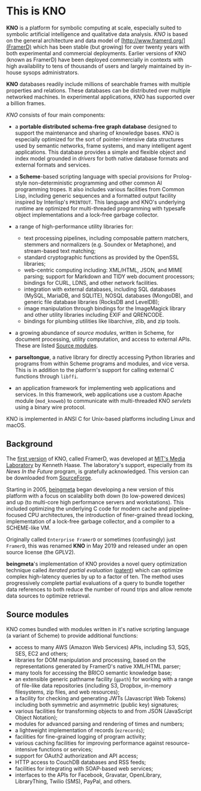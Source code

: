 # This is KNO

**KNO** is a platform for symbolic computing at scale, especially
  suited to symbolic artificial intelligence and qualitative data
  analysis. *KNO* is based on the general architecture and data model
  of [http://www.framerd.org/](FramerD) which has been stable (but
  growing) for over twenty years with both experimental and commercial
  deployments.  Earlier versions of KNO (known as FramerD) have been
  deployed commercially in contexts with high availability to tens of
  thousands of users and largely maintained by in-house sysops
  administrators.

**KNO** databases readily include millions of searchable frames with
multiple properties and relations.  These databases can be distributed
over multiple networked machines. In experimental applications, KNO
has supported over a billion frames.

*KNO* consists of four main components: 

* a **portable distributed schema-free graph database** designed to
  support the maintenance and sharing of knowledge bases. KNO is
  especially optimized for the sort of pointer-intensive data
  structures used by semantic networks, frame systems, and many
  intelligent agent applications. This database provides a simple and
  flexible object and index model grounded in *drivers* for both
  native database formats and external formats and services.

* a **Scheme**-based scripting language with special provisions for
  Prolog-style non-deterministic programming and other common AI
  programming tropes. It also includes various facilities from Common
  Lisp, including generic sequences and a formatted output facility
  inspired by Interlisp's `PRINTOUT`. This language and KNO's
  underlying runtime are optimized for multi-threaded programming
  with typesafe object implementations and a lock-free garbage
  collector.

* a range of high-performance utility libraries for:
  * text processing pipelines, including composable pattern matchers,
  stemmers and normalizers (e.g. Soundex or Metaphone), and
  stream-based text matching;
  * standard cryptographic functions as provided by the OpenSSL
    libraries;
  * web-centric computing including: XML/HTML, JSON, and MIME parsing;
  support for Markdown and TIDY web document processors; bindings for
  CURL, LDNS, and other network facilities.
  * integration with external databases, including SQL databases
  (MySQL, MariaDB, and SQLITE), NOSQL databases (MongoDB), and generic
  file database libraries (RocksDB and LevelDB);
  * image manipulation through bindings for the ImageMagick library and
  other utility libraries including EXIF and QRENCODE.
  * bindings for plumbing utilities like libarchive, zlib, and zip
  tools.

* a growing abundance of *source modules*, written in Scheme, for
  document processing, utility computation, and access to external
  APIs. These are listed [Source modules](below).

* **parseltongue**, a native library for directly accessing Python
  libraries and programs from within Scheme programs and modules, and
  vice versa. This is in addition to the platform's support for
  calling external C functions through `libffi`.

* an application framework for implementing web applications and
  services. In this framework, web applications use a custom Apache
  module (`mod_knoweb`) to communicate with multi-threaded KNO
  *servlets* using a binary wire protocol.

KNO is implemented in ANSI C for Unix-based platforms including Linux
and macOS.

## Background

The [first version](https://www.beingmeta.com/pubs/FramerD.pdf) of
KNO, called FramerD, was developed at
[MIT's Media Laboratory](www.media.mit.edu) by Kenneth Haase. The
laboratory's support, especially from its *News In the Future*
program, is gratefully acknowledged. This version can be downloaded
from [SourceForge](https://sourceforge.net/projects/framerd/).

Starting in 2005, [beingmeta](https://www.beingmeta.com/) began
developing a new version of this platform with a focus on scalability
both down (to low-powered devices) and up (to multi-core high
performance servers and workstations). This included optimizing the
underlying C code for modern cache and pipeline-focused CPU
architectures, the introduction of finer-grained thread locking,
implementation of a lock-free garbage collector, and a compiler to a
SCHEME-like VM.

Originally called `Enterprise FramerD` or sometimes (confusingly) just
`FramerD`, this was renamed **KNO** in May 2019 and released under an
open source license (the GPLV2).

**beingmeta**'s implementation of KNO provides a novel query
  optimization technique called *iterated partial evaluation*
  ([patent](https://www.beingmeta.com/pubs/ipeval_patent.pdf)) which
  can optimize complex high-latency queries by up to a factor of
  ten. The method uses progressively complete partial evaluations of a
  query to bundle together data references to both reduce the number
  of round trips and allow remote data sources to optimize retrieval.

## Source modules

KNO comes bundled with modules written in it's native scripting
language (a variant of Scheme) to provide additional functions:

* access to many AWS (Amazon Web Services) APIs, including S3, SQS,
  SES, EC2 and others;
* libraries for DOM manipulation and processing, based on the
  representations generated by FramerD's native XML/HTML parser;
* many tools for accessing the BRICO semantic knowledge base;
* an extensible generic pathname facility (`gpath`) for working with a
  range of file-like data repositories (including S3, Dropbox,
  in-memory filesystems, zip files, and web resources);
* a facility for checking and generating JWTs (Javascript Web Tokens)
  including both symmetric and asymmetric (public key) signatures;
* various facilities for transforming objects to and from JSON
  (JavaScript Object Notation);
* modules for advanced parsing and rendering of times and numbers;
* a lightweight implementation of records (`ezrecords`);
* facilities for fine-grained logging of program activity;
* various caching facilities for improving performance against
  resource-intensive functions or services;
* support for OAuth2 authorization and API access;
* HTTP access to CouchDB databases and RSS feeds;
* facilities for integrating with SOAP-based web services;
* interfaces to the APIs for Facebook, Gravatar, OpenLibrary,
  LibraryThing, Twilio (SMS), PayPal, and others.
